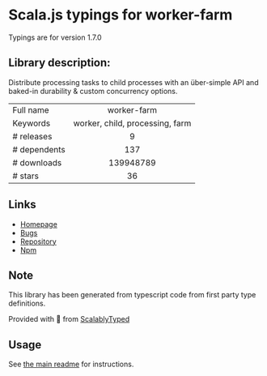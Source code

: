 
# Scala.js typings for worker-farm

Typings are for version 1.7.0

## Library description:
Distribute processing tasks to child processes with an über-simple API and baked-in durability & custom concurrency options.

|                    |                 |
| ------------------ | :-------------: |
| Full name          | worker-farm |
| Keywords           | worker, child, processing, farm |
| # releases         | 9 |
| # dependents       | 137 |
| # downloads        | 139948789 |
| # stars            | 36 |

## Links
- [Homepage](https://github.com/rvagg/node-worker-farm)
- [Bugs](https://github.com/rvagg/node-worker-farm/issues)
- [Repository](https://github.com/rvagg/node-worker-farm)
- [Npm](https://www.npmjs.com/package/worker-farm)
    


## Note
This library has been generated from typescript code from first party type definitions.

Provided with :purple_heart: from [ScalablyTyped](https://github.com/oyvindberg/ScalablyTyped)

## Usage
See [the main readme](../../readme.md) for instructions.


